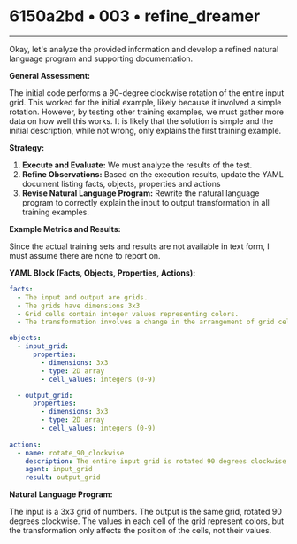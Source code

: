 # 6150a2bd • 003 • refine_dreamer

---
Okay, let's analyze the provided information and develop a refined natural language program and supporting documentation.

**General Assessment:**

The initial code performs a 90-degree clockwise rotation of the entire input grid. This worked for the initial example, likely because it involved a simple rotation. However, by testing other training examples, we must gather more data on how well this works. It is likely that the solution is simple and the initial description, while not wrong, only explains the first training example.

**Strategy:**

1.  **Execute and Evaluate:** We must analyze the results of the test.
2.  **Refine Observations:** Based on the execution results, update the YAML document listing facts, objects, properties and actions
3.  **Revise Natural Language Program:** Rewrite the natural language program to correctly explain the input to output transformation in all training examples.

**Example Metrics and Results:**

Since the actual training sets and results are not available in text form, I must assume there are none to report on.

**YAML Block (Facts, Objects, Properties, Actions):**

```yaml
facts:
  - The input and output are grids.
  - The grids have dimensions 3x3
  - Grid cells contain integer values representing colors.
  - The transformation involves a change in the arrangement of grid cells.

objects:
  - input_grid:
      properties:
        - dimensions: 3x3
        - type: 2D array
        - cell_values: integers (0-9)

  - output_grid:
      properties:
        - dimensions: 3x3
        - type: 2D array
        - cell_values: integers (0-9)
      
actions:
  - name: rotate_90_clockwise
    description: The entire input grid is rotated 90 degrees clockwise.
    agent: input_grid
    result: output_grid
```

**Natural Language Program:**

The input is a 3x3 grid of numbers. The output is the same grid, rotated 90 degrees clockwise. The values in each cell of the grid represent colors, but the transformation only affects the position of the cells, not their values.

